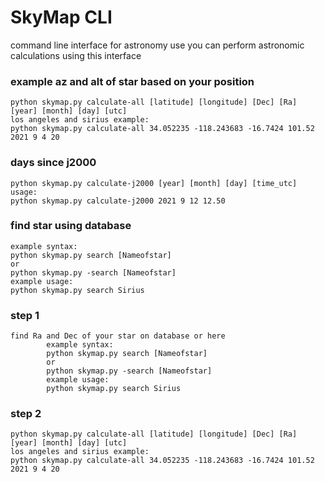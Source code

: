 # SkyMap CLI
command line interface for astronomy use 
you can perform astronomic calculations using this interface

### example az and alt of star based on your position

    python skymap.py calculate-all [latitude] [longitude] [Dec] [Ra] [year] [month] [day] [utc]
    los angeles and sirius example:
    python skymap.py calculate-all 34.052235 -118.243683 -16.7424 101.52 2021 9 4 20
    
### days since j2000

    python skymap.py calculate-j2000 [year] [month] [day] [time_utc]
    usage:
    python skymap.py calculate-j2000 2021 9 12 12.50

### find star using database
    example syntax:
    python skymap.py search [Nameofstar] 
    or 
    python skymap.py -search [Nameofstar]
    example usage:
    python skymap.py search Sirius   
    
### step 1
    find Ra and Dec of your star on database or here 
            example syntax:
            python skymap.py search [Nameofstar] 
            or 
            python skymap.py -search [Nameofstar]
            example usage:
            python skymap.py search Sirius
### step 2
    python skymap.py calculate-all [latitude] [longitude] [Dec] [Ra] [year] [month] [day] [utc]
    los angeles and sirius example:
    python skymap.py calculate-all 34.052235 -118.243683 -16.7424 101.52 2021 9 4 20


